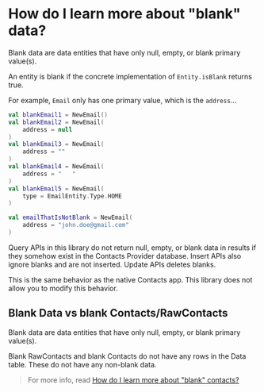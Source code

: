 # How do I learn more about "blank" data?

Blank data are data entities that have only null, empty, or blank primary value(s). 

An entity is blank if the concrete implementation of `Entity.isBlank` returns true.

For example, `Email` only has one primary value, which is the `address`...

```kotlin
val blankEmail1 = NewEmail()
val blankEmail2 = NewEmail(
    address = null
)
val blankEmail3 = NewEmail(
    address = ""
)
val blankEmail4 = NewEmail(
    address = "   "
)
val blankEmail5 = NewEmail(
    type = EmailEntity.Type.HOME
)

val emailThatIsNotBlank = NewEmail(
    address = "john.doe@gmail.com"
)
```

Query APIs in this library do not return null, empty, or blank data in results if they somehow 
exist in the Contacts Provider database. Insert APIs also ignore blanks and are not inserted.
Update APIs deletes blanks.

This is the same behavior as the native Contacts app. This library does not allow you to modify this
behavior.

## Blank Data vs blank Contacts/RawContacts

Blank data are data entities that have only null, empty, or blank primary value(s).

Blank RawContacts and blank Contacts do not have any rows in the Data table. These do not have any 
non-blank data.

> For more info, read [How do I learn more about "blank" contacts?](/contacts-android/howto/howto-learn-more-about-blank-contacts.html)
